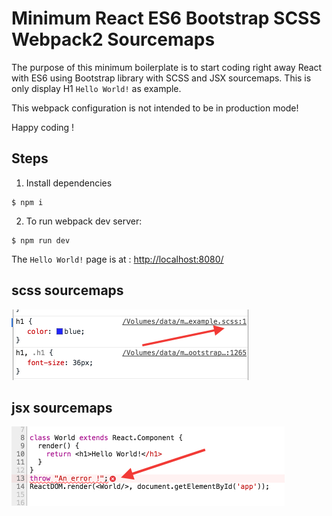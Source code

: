 # Minimum React ES6 Bootstrap SCSS Webpack2 Sourcemaps

The purpose of this minimum boilerplate is to start coding right away React with ES6 using Bootstrap library with SCSS and JSX sourcemaps. This is only display H1 `Hello World!` as example.

This webpack configuration is not intended to be in production mode!

Happy coding !


## Steps
1. Install dependencies
```
$ npm i
```

2. To run webpack dev server:
```
$ npm run dev
```
The `Hello World!` page is at : [http://localhost:8080/](http://localhost:8080/)

## scss sourcemaps
![alt text](doc/scss_map.png)

## jsx sourcemaps
![alt text](doc/jsx_map.png)
